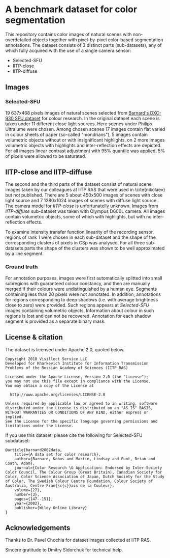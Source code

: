 # A benchmark dataset for color segmentation

This repository contains color images of natural scenes with non-overdetailed objects together with pixel-by-pixel color-based segmentation annotations.
The dataset consists of 3 distinct parts (sub-datasets), any of which fully acquired with the use of a single camera sensor:

* Selected-SFU
* IITP-close
* IITP-diffuse

## Images

### Selected-SFU 

19 637x468 pixels images of natural scenes selected from [Barnard's DXC-930 SFU dataset](http://www.cs.sfu.ca/~colour/data/colour_constancy_test_images/index.html) for colour research. 
In the original dataset each scene is taken under 11 different close light sources. 
Here scenes under Philips Ultralume were chosen. 
Among chosen scenes 17 images contain flat varied in colour sheets of paper (so-called "mondrians"), 5 images contain volumetric objects without or with insignificant highlights, on 2 more images volumetric objects with highlights and  inter-reflection effects are depicted. For all images linear contrast adjustment with 95% quantile was applied, 5% of pixels were allowed to be saturated.

## IITP-close and IITP-diffuse 

The second and the third parts of the dataset consist of natural scene images taken by our colleagues at IITP RAS that were used in \cite{nikolaev} but not published.
There are 5 about 450x500 images of scenes with close light source and 7 1280x1024 images of scenes with diffuse light source . The camera model for *IITP-close* is  unfortunatelly unknown. Images from *IITP-diffuse* sub-dataset was taken with Olympus D600L camera. All images contain volumetric objects, some of which with highlights, but with no inter-reflection effects.   

To examine intensity transfer function linearity of the recording sensor, regions of rank 1 were chosen in each sub-dataset and the shape of the corresponding clusters of pixels in CSp was analysed. For all three sub-datasets parts the shape of the clusters was shown to be well approximated by a line segment.

### Ground truth

For annotation purposes, images were first automatically splitted into small subregions with guaranteed colour constancy, and then are manually merged if their colours were undistinguished by a human eye.
Segments containing less than 20 pixels were not annotated. 
In addition, annotations for regions corresponding to deep shadows (i.e. with average brightness close to zero) were provided. Such regions appears at *Selected-SFU* images containing volumetric objects. Information about colour in such regions is lost and can not be recovered. Annotation for each shadow segment is provided as a separate binary mask.

## License & citation

The dataset is licensed under Apache 2.0, quoted below.

    Copyright 2018 Visillect Service LLC
    Developed for Kharkevich Institute for Information Transmission Problems of the Russian Academy of Sciences (IITP RAS)
    
    Licensed under the Apache License, Version 2.0 (the "License");
    you may not use this file except in compliance with the License.
    You may obtain a copy of the License at
    
      http://www.apache.org/licenses/LICENSE-2.0
    
    Unless required by applicable law or agreed to in writing, software
    distributed under the License is distributed on an "AS IS" BASIS,
    WITHOUT WARRANTIES OR CONDITIONS OF ANY KIND, either express or implied.
    See the License for the specific language governing permissions and
    limitations under the License.

If you use this dataset, please cite the following for Selected-SFU subdataset:

    @article{barnard2002data,
        title={A data set for color research},
        author={Barnard, Kobus and Martin, Lindsay and Funt, Brian and Coath, Adam},
        journal={Color Research \& Application: Endorsed by Inter-Society Color Council, The Colour Group (Great Britain), Canadian Society for Color, Color Science Association of Japan, Dutch Society for the Study of Color, The Swedish Colour Centre Foundation, Colour Society of Australia, Centre Fran{\c{c}}ais de la Couleur},
        volume={27},
        number={3},
        pages={147--151},
        year={2002},
        publisher={Wiley Online Library}
    }

## Acknowledgements

Thanks to Dr. Pavel Chochia for dataset images collected at IITP RAS.

Sincere gratitude to Dmitry Sidorchuk for technical help.
